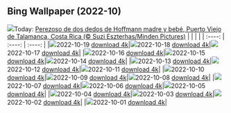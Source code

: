 ## Bing Wallpaper (2022-10)
![](https://www.bing.com/th?id=OHR.SlothDay_ES-ES8158309892_UHD.jpg&w=1000)Today: [Perezoso de dos dedos de Hoffmann madre y bebé, Puerto Viejo de Talamanca, Costa Rica (© Suzi Eszterhas/Minden Pictures)](https://www.bing.com/th?id=OHR.SlothDay_ES-ES8158309892_UHD.jpg)
|      |      |      |
| :----: | :----: | :----: |
|![](https://www.bing.com/th?id=OHR.WartburgCastle_ES-ES7350469550_UHD.jpg&pid=hp&w=384&h=216&rs=1&c=4)2022-10-19 [download 4k](https://www.bing.com/th?id=OHR.WartburgCastle_ES-ES7350469550_UHD.jpg)|![](https://www.bing.com/th?id=OHR.GB25Anni_ES-ES9588662531_UHD.jpg&pid=hp&w=384&h=216&rs=1&c=4)2022-10-18 [download 4k](https://www.bing.com/th?id=OHR.GB25Anni_ES-ES9588662531_UHD.jpg)|![](https://www.bing.com/th?id=OHR.SwedenOwl_ES-ES8865861728_UHD.jpg&pid=hp&w=384&h=216&rs=1&c=4)2022-10-17 [download 4k](https://www.bing.com/th?id=OHR.SwedenOwl_ES-ES8865861728_UHD.jpg)|
|![](https://www.bing.com/th?id=OHR.PrinceChristianSound_ES-ES6908506230_UHD.jpg&pid=hp&w=384&h=216&rs=1&c=4)2022-10-16 [download 4k](https://www.bing.com/th?id=OHR.PrinceChristianSound_ES-ES6908506230_UHD.jpg)|![](https://www.bing.com/th?id=OHR.NaqsheRustam_ES-ES4005037529_UHD.jpg&pid=hp&w=384&h=216&rs=1&c=4)2022-10-15 [download 4k](https://www.bing.com/th?id=OHR.NaqsheRustam_ES-ES4005037529_UHD.jpg)|![](https://www.bing.com/th?id=OHR.RioArazas_ES-ES1251911879_UHD.jpg&pid=hp&w=384&h=216&rs=1&c=4)2022-10-14 [download 4k](https://www.bing.com/th?id=OHR.RioArazas_ES-ES1251911879_UHD.jpg)|
|![](https://www.bing.com/th?id=OHR.AlaskaMoose_ES-ES4546985162_UHD.jpg&pid=hp&w=384&h=216&rs=1&c=4)2022-10-13 [download 4k](https://www.bing.com/th?id=OHR.AlaskaMoose_ES-ES4546985162_UHD.jpg)|![](https://www.bing.com/th?id=OHR.SpainDay_ES-ES1841454370_UHD.jpg&pid=hp&w=384&h=216&rs=1&c=4)2022-10-12 [download 4k](https://www.bing.com/th?id=OHR.SpainDay_ES-ES1841454370_UHD.jpg)|![](https://www.bing.com/th?id=OHR.TortulaMoss_ES-ES2797511388_UHD.jpg&pid=hp&w=384&h=216&rs=1&c=4)2022-10-11 [download 4k](https://www.bing.com/th?id=OHR.TortulaMoss_ES-ES2797511388_UHD.jpg)|
|![](https://www.bing.com/th?id=OHR.ValvestinoDam_ES-ES9524119614_UHD.jpg&pid=hp&w=384&h=216&rs=1&c=4)2022-10-10 [download 4k](https://www.bing.com/th?id=OHR.ValvestinoDam_ES-ES9524119614_UHD.jpg)|![](https://www.bing.com/th?id=OHR.ChukchiSea_ES-ES3168424638_UHD.jpg&pid=hp&w=384&h=216&rs=1&c=4)2022-10-09 [download 4k](https://www.bing.com/th?id=OHR.ChukchiSea_ES-ES3168424638_UHD.jpg)|![](https://www.bing.com/th?id=OHR.GlassOctopus_ES-ES1316229640_UHD.jpg&pid=hp&w=384&h=216&rs=1&c=4)2022-10-08 [download 4k](https://www.bing.com/th?id=OHR.GlassOctopus_ES-ES1316229640_UHD.jpg)|
|![](https://www.bing.com/th?id=OHR.OberbaumBridge_ES-ES9877357913_UHD.jpg&pid=hp&w=384&h=216&rs=1&c=4)2022-10-07 [download 4k](https://www.bing.com/th?id=OHR.OberbaumBridge_ES-ES9877357913_UHD.jpg)|![](https://www.bing.com/th?id=OHR.BayofBiscay_ES-ES3426077150_UHD.jpg&pid=hp&w=384&h=216&rs=1&c=4)2022-10-06 [download 4k](https://www.bing.com/th?id=OHR.BayofBiscay_ES-ES3426077150_UHD.jpg)|![](https://www.bing.com/th?id=OHR.FlamingoTeacher_ES-ES3215137135_UHD.jpg&pid=hp&w=384&h=216&rs=1&c=4)2022-10-05 [download 4k](https://www.bing.com/th?id=OHR.FlamingoTeacher_ES-ES3215137135_UHD.jpg)|
|![](https://www.bing.com/th?id=OHR.CosmicCliffs_ES-ES1034956626_UHD.jpg&pid=hp&w=384&h=216&rs=1&c=4)2022-10-04 [download 4k](https://www.bing.com/th?id=OHR.CosmicCliffs_ES-ES1034956626_UHD.jpg)|![](https://www.bing.com/th?id=OHR.Porthuis_ES-ES9894944848_UHD.jpg&pid=hp&w=384&h=216&rs=1&c=4)2022-10-03 [download 4k](https://www.bing.com/th?id=OHR.Porthuis_ES-ES9894944848_UHD.jpg)|![](https://www.bing.com/th?id=OHR.LotsOBalloons_ES-ES8823987488_UHD.jpg&pid=hp&w=384&h=216&rs=1&c=4)2022-10-02 [download 4k](https://www.bing.com/th?id=OHR.LotsOBalloons_ES-ES8823987488_UHD.jpg)|
|![](https://www.bing.com/th?id=OHR.BridalVeilFalls_ES-ES6798189264_UHD.jpg&pid=hp&w=384&h=216&rs=1&c=4)2022-10-01 [download 4k](https://www.bing.com/th?id=OHR.BridalVeilFalls_ES-ES6798189264_UHD.jpg)|